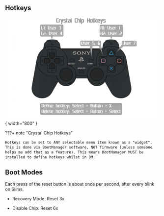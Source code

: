 

## Hotkeys

![CC_Hotkeys](assets/CC_Hotkey.png){ width="800" }

???+ note "Crystal Chip Hotkeys"

    Hotkeys can be set to ANY selectable menu item known as a "widget". This is done via BootManager software, NOT firmware (unless someone helps me add that as a feature). This means BootManager MUST be installed to define hotkeys whilst in BM.


## Boot Modes
Each press of the reset button is about once per second, after every blink on Slims.

 - Recovery Mode: Reset 3x

 - Disable Chip: Reset 6x